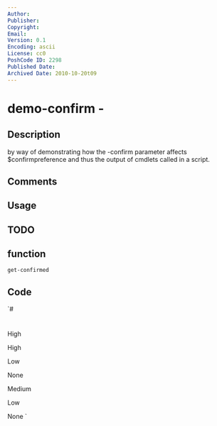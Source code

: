 ```yaml
---
Author: 
Publisher: 
Copyright: 
Email: 
Version: 0.1
Encoding: ascii
License: cc0
PoshCode ID: 2298
Published Date: 
Archived Date: 2010-10-20t09
---
```


# demo-confirm - 

## Description

by way of demonstrating how the -confirm parameter affects $confirmpreference and thus the output of cmdlets called in a script.

## Comments



## Usage



## TODO



## function

`get-confirmed`

## Code

`#
 #
 
 
 High
 
 
 
 
 High
 
 
 Low
 
 
 None
 
 
 
 
 Medium
 
 
 Low
 
 
 None
`

